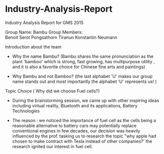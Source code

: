 # Industry-Analysis-Report
Industry Analysis Report for GMS 2015

Group Name: Bambu
Group Members: 	
		Benoit Serot
		Pongsathorn Tiranun
		Konstantin Neumann

Introduction about the team

- Why the name Bambu? (Bambu shares the same pronunciation as the plant 'bamboo' which is strong, fast growing,  has multipurpose utility , and it is also a favorite choice for Chinese fine arts and paintings)

- Why Bambu and not Bamboo? (the last alphabet 'U' makes our group name stands out and most importantly the alphabet 'U' represents us! )

Topic Choice ( Why did we choose Fuel cells?)

- During the brainstorming session, we came up with other inspiring ideas including virtual reality, Bluetooth and its applications, Battery Technologies

- The reason : we noticed the importance of fuel cell as the cells being a reasonable alternative to battery cars may potentially replace conventional engines in few decades, our decision was heavily influenced by the prof. tasking us to research the topic  "why apple had chosen to make contract with Tesla instead of other companies?' the research ignited our interest in fuel cell.
